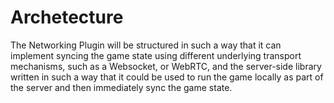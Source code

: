 # Archetecture

The Networking Plugin will be structured in such a way that it can implement syncing the game state using different underlying transport mechanisms, such as a Websocket, or WebRTC, and the server-side library written in such a way that it could be used to run the game locally as part of the server and then immediately sync the game state.

